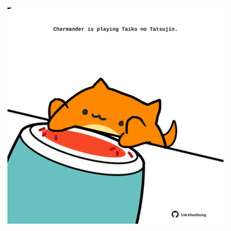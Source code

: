 <!-- built at 05/04/2023, 18:01:01 UTC -->
<p align="center">
  <img width="500" height="500" src="./ReadmeImage.svg">
</p>
